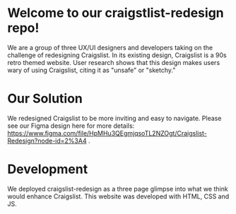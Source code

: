 # Welcome to our craigstlist-redesign repo!
We are a group of three UX/UI designers and developers taking on the challenge of redesigning Craigslist. 
In its existing design, Craigslist is a 90s retro themed website. User research shows that this design makes users wary of using Craigslist, citing it as "unsafe" or "sketchy." 

# Our Solution
We redesigned Craigslist to be more inviting and easy to navigate. Please see our Figma design here for more details: https://www.figma.com/file/HpMHu3QEgmjqsoTL2NZOgt/Craigslist-Redesign?node-id=2%3A4 .

# Development
We deployed craigslist-redesign as a three page glimpse into what we think would enhance Craigslist. This website was developed with HTML, CSS and JS.

